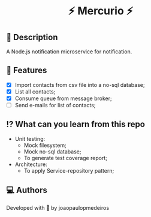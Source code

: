 <h1 align="center">
    ⚡ Mercurio ⚡
</h1>

## 📜 Description
 A Node.js notification microservice for notification.

## 🧠 Features
- [x] Import contacts from csv file into a no-sql database;
- [x] List all contacts;
- [x] Consume queue from message broker;
- [ ] Send e-mails for list of contacts;

## ⁉️ What can you learn from this repo
- Unit testing:
  - Mock filesystem;
  - Mock no-sql database;
  - To generate test coverage report;   
- Architecture:
  - To apply Service-repository pattern;    


## 💻 Authors
Developed with 💖 by joaopaulopmedeiros
